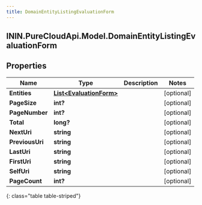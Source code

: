 ```yaml
---
title: DomainEntityListingEvaluationForm
---
```

## ININ.PureCloudApi.Model.DomainEntityListingEvaluationForm

## Properties

|Name | Type | Description | Notes|
|------------ | ------------- | ------------- | -------------|
| **Entities** | [**List&lt;EvaluationForm&gt;**](EvaluationForm.html) |  | [optional] |
| **PageSize** | **int?** |  | [optional] |
| **PageNumber** | **int?** |  | [optional] |
| **Total** | **long?** |  | [optional] |
| **NextUri** | **string** |  | [optional] |
| **PreviousUri** | **string** |  | [optional] |
| **LastUri** | **string** |  | [optional] |
| **FirstUri** | **string** |  | [optional] |
| **SelfUri** | **string** |  | [optional] |
| **PageCount** | **int?** |  | [optional] |
{: class="table table-striped"}



